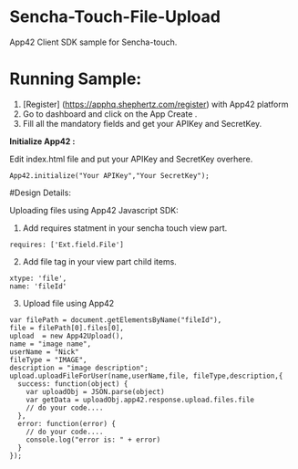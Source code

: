 Sencha-Touch-File-Upload
=======================

App42 Client SDK sample for Sencha-touch.

# Running Sample:

1. [Register] (https://apphq.shephertz.com/register) with App42 platform
2. Go to dashboard and click on the App Create .
3. Fill all the mandatory fields and get your APIKey and SecretKey.

__Initialize App42 :__

Edit index.html file and put your APIKey and SecretKey overhere.

```
App42.initialize("Your APIKey","Your SecretKey");

```

#Design Details:

Uploading files using App42 Javascript SDK:

1. Add requires statment in your sencha touch view part.

```
requires: ['Ext.field.File']

```

2. Add file tag in your view part child items.

```
xtype: 'file',
name: 'fileId'

```

3. Upload file using App42

```
var filePath = document.getElementsByName("fileId"),
file = filePath[0].files[0],
upload  = new App42Upload(),
name = "image name",
userName = "Nick"
fileType = "IMAGE",
description = "image description";
upload.uploadFileForUser(name,userName,file, fileType,description,{
  success: function(object) {
    var uploadObj = JSON.parse(object)
    var getData = uploadObj.app42.response.upload.files.file
    // do your code....
  },
  error: function(error) {
    // do your code....
    console.log("error is: " + error)
  }
});

```

